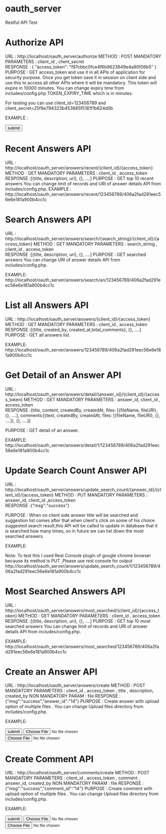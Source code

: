 # oauth_server
Restful API Test


Authorize API
=============

URL     :   http://localhost/oauth_server/authorize
METHOD  :   POST
MANDATORY PARAMETERS : client_id  ,  client_secret   
RESPONSE :  {    "access_token": "f97cbbc0fce4f6b9623649e4a80f06b5" }
PURPOSE : GET access_token and use it in all APIs of application for security purpose. 
            Once you get token save it in session on client side and use this to access 
            all other APIs where it will be mandatory. This token will expire in 10000 minutes. You can 
change expiry time from includes/config.php  TOKEN_EXPIRY_TIME which is in minutes.

For testing you can use client_id=123456789 and client_secret=25f9e794323b453885f5181f1b624d0b 

EXAMPLE : 

<form action="http://localhost/oauth_server/authorize" method="post">
<input type="submit" value="submit" />
<input type="hidden" name="client_id" value="123456789" />
<input type="hidden" name="client_secret" value="25f9e794323b453885f5181f1b624d0b" />
</form>


Recent Answers API            
==================
URL : http://localhost/oauth_server/answers/recent/{client_id}/{access_token}
METHOD  :   GET
MANDATORY PARAMETERS : client_id  ,  access_token   
RESPONSE :[{title, description, uri}, {}, ....]
PURPOSE : GET top 10 recent answers You can change limit of records and URI of answer details API 
          from includes/config.php.
EXAMPLE : 
http://localhost/oauth_server/answers/recent/123456789/406a2fad291eec56e6e181a900b4cc1c 



Search Answers API
==================
URL : http://localhost/oauth_server/answers/search/{search_string}/{client_id}/{access_token}
METHOD  :   GET
MANDATORY PARAMETERS : search_string , client_id  ,  access_token   
RESPONSE :[{title, description, uri}, {}, ....]
PURPOSE : GET searched answers You can change URI of answer details API 
          from includes/config.php.

EXAMPLE:
http://localhost/oauth_server/answers/search/an/123456789/406a2fad291eec56e6e181a900b4cc1c



List all Answers API
====================
URL : http://localhost/oauth_server/answers/{client_id}/{access_token}
METHOD  :   GET
MANDATORY PARAMETERS : client_id  ,  access_token   
RESPONSE :[{title, created_by, created_at,total_comments}, {}, ....]
PURPOSE : GET all answers list.

EXAMPLE:
http://localhost/oauth_server/answers/123456789/406a2fad291eec56e6e181a900b4cc1c



Get Detail of an Answer API
===========================
URL : http://localhost/oauth_server/answers/detail/{answer_id}/{client_id}/{access_token}
METHOD  :   GET
MANDATORY PARAMETERS : answer_id, client_id  ,  access_token   
RESPONSE :{title, content, createdBy, createdAt, files: [{fileName, fileURI}, {}, ....], comments:[{text, createdBy, createdAt, files:
[{fileName, fileURI}, {}, ....]}, {}, ....]}

PURPOSE : GET detail of an answer.

EXAMPLE:
http://localhost/oauth_server/answers/detail/1/123456789/406a2fad291eec56e6e181a900b4cc1c



Update Search Count Answer API
==============================

URL : http://localhost/oauth_server/answers/update_search_count/{answer_id}/{client_id}/{access_token}
METHOD  :   PUT
MANDATORY PARAMETERS : answer_id, client_id ,access_token   
RESPONSE :{"msg":"success"}

PURPOSE : When on client side answer title will be searched and suggestion list comes after that when client's
click on some of his choice suggested search result,this API will be called to update in database that it is searched
how many times, so in future we can list down the most searched answers.

EXAMPLE:

Note: To test this I used Rest Console plugin of google chrome browser because its method is PUT ,Please use rest console for output
http://localhost/oauth_server/answers/update_search_count/1/123456789/406a2fad291eec56e6e181a900b4cc1c



Most Searched Answers API
==============================

URL : http://localhost/oauth_server/answers/most_searched/{client_id}/{access_token}
METHOD  :   GET
MANDATORY PARAMETERS : client_id  ,  access_token   
RESPONSE :[{title, description, uri}, {}, ....]
PURPOSE : GET top 10 most searched answers You can change limit of records and URI of answer details API 
          from includes/config.php.

EXAMPLE:
http://localhost/oauth_server/answers/most_searched/123456789/406a2fad291eec56e6e181a900b4cc1c



Create an Answer API
======================
URL : http://localhost/oauth_server/answers/create
METHOD  :   POST
MANDATORY PARAMETERS : client_id  ,  access_token , title ,   description, created_by 
NON MANDATORY PARAM  : file
RESPONSE :{"msg":"success","answer_id":"14"}
PURPOSE : Create answer with upload option of multiple files .
            You can change Upload files directory from includes/config.php.


EXAMPLE: 
<form action="http://localhost/oauth_server/answers/create" method="post" enctype="multipart/form-data">
<input type="submit" value="submit" />
<input type="hidden" name="client_id" value="123456789" />
<input type="hidden" name="access_token" value="406a2fad291eec56e6e181a900b4cc1c" />
<input type="hidden" name="title" value="test title" />
<input type="hidden" name="description" value="test description" />
<input type="hidden" name="created_by" value="1" />
<input type='file' name='file[]' ><br>
<input type='file' name='file[]' ><br>
</form>



Create Comment API
======================
URL : http://localhost/oauth_server/comments/create
METHOD  :   POST
MANDATORY PARAMETERS : client_id  ,  access_token , comment ,   answer_id, created_by 
NON MANDATORY PARAM  : file
RESPONSE :{"msg":"success","comment_id":"14"}
PURPOSE : Create comment with upload option of multiple files .
            You can change Upload files directory from includes/config.php.


EXAMPLE: 
<form action="http://localhost/oauth_server/comments/create" method="post" enctype="multipart/form-data">
<input type="submit" value="submit" />
<input type="hidden" name="client_id" value="123456789" />
<input type="hidden" name="access_token" value="406a2fad291eec56e6e181a900b4cc1c" />
<input type="hidden" name="comment" value="test comment" />
<input type="hidden" name="answer_id" value="1" />
<input type="hidden" name="created_by" value="1" />
<input type='file' name='file[]' ><br>
<input type='file' name='file[]' ><br>
</form>

